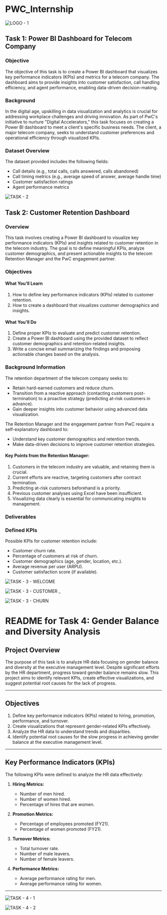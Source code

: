 # PWC_Internship
![LOGO - 1](https://github.com/user-attachments/assets/67e39673-5b63-4adf-85a0-0d816c9c1c11)

## Task 1: Power BI Dashboard for Telecom Company

### Objective
The objective of this task is to create a Power BI dashboard that visualizes key performance indicators (KPIs) and metrics for a telecom company. The dashboard aims to provide insights into customer satisfaction, call handling efficiency, and agent performance, enabling data-driven decision-making.

### Background
In the digital age, upskilling in data visualization and analytics is crucial for addressing workplace challenges and driving innovation. As part of PwC's initiative to nurture "Digital Accelerators," this task focuses on creating a Power BI dashboard to meet a client's specific business needs. The client, a major telecom company, seeks to understand customer preferences and operational efficiency through visualized KPIs.

### Dataset Overview
The dataset provided includes the following fields:
- Call details (e.g., total calls, calls answered, calls abandoned)
- Call timing metrics (e.g., average speed of answer, average handle time)
- Customer satisfaction ratings
- Agent performance metrics

![TASK - 2](https://github.com/user-attachments/assets/10552572-48ba-46ba-b309-917dc1449548)


## Task 2: Customer Retention Dashboard

### Overview
This task involves creating a Power BI dashboard to visualize key performance indicators (KPIs) and insights related to customer retention in the telecom industry. The goal is to define meaningful KPIs, analyze customer demographics, and present actionable insights to the telecom Retention Manager and the PwC engagement partner.

### Objectives

#### What You'll Learn
1. How to define key performance indicators (KPIs) related to customer retention.
2. How to create a dashboard that visualizes customer demographics and insights.

#### What You'll Do
1. Define proper KPIs to evaluate and predict customer retention.
2. Create a Power BI dashboard using the provided dataset to reflect customer demographics and retention-related insights.
3. Write a concise email summarizing the findings and proposing actionable changes based on the analysis.

### Background Information
The retention department of the telecom company seeks to:
- Retain hard-earned customers and reduce churn.
- Transition from a reactive approach (contacting customers post-termination) to a proactive strategy (predicting at-risk customers in advance).
- Gain deeper insights into customer behavior using advanced data visualization.

The Retention Manager and the engagement partner from PwC require a self-explanatory dashboard to:
- Understand key customer demographics and retention trends.
- Make data-driven decisions to improve customer retention strategies.

#### Key Points from the Retention Manager:
1. Customers in the telecom industry are valuable, and retaining them is crucial.
2. Current efforts are reactive, targeting customers after contract termination.
3. Predicting at-risk customers beforehand is a priority.
4. Previous customer analyses using Excel have been insufficient.
5. Visualizing data clearly is essential for communicating insights to management.

### Deliverables

### Defined KPIs
Possible KPIs for customer retention include:
- Customer churn rate.
- Percentage of customers at risk of churn.
- Customer demographics (age, gender, location, etc.).
- Average revenue per user (ARPU).
- Customer satisfaction score (if available).


![TASK - 3 - WELCOME](https://github.com/user-attachments/assets/a79bbad2-ab9d-4b70-8393-77c2f818c410)

![TASK - 3 - CUSTOMER _](https://github.com/user-attachments/assets/8ebf05a0-5ca6-4533-be12-79cf83810774)

![TASK - 3 - CHURN](https://github.com/user-attachments/assets/81d11ad5-4b36-45a7-9bfc-9e86309ff0b2)


# README for Task 4: Gender Balance and Diversity Analysis

## Project Overview
The purpose of this task is to analyze HR data focusing on gender balance and diversity at the executive management level. Despite significant efforts by the HR department, progress toward gender balance remains slow. This project aims to identify relevant KPIs, create effective visualizations, and suggest potential root causes for the lack of progress.

---

## Objectives
1. Define key performance indicators (KPIs) related to hiring, promotion, performance, and turnover.
2. Create visualizations that represent gender-related KPIs effectively.
3. Analyze the HR data to understand trends and disparities.
4. Identify potential root causes for the slow progress in achieving gender balance at the executive management level.

---

## Key Performance Indicators (KPIs)
The following KPIs were defined to analyze the HR data effectively:
1. **Hiring Metrics:**
   - Number of men hired.
   - Number of women hired.
   - Percentage of hires that are women.

2. **Promotion Metrics:**
   - Percentage of employees promoted (FY21).
   - Percentage of women promoted (FY21).

3. **Turnover Metrics:**
   - Total turnover rate.
   - Number of male leavers.
   - Number of female leavers.

4. **Performance Metrics:**
   - Average performance rating for men.
   - Average performance rating for women.

---

![TASK - 4 - 1](https://github.com/user-attachments/assets/cd306492-8c8e-4998-90a1-f3b3fd121437)

![TASK - 4 - 2](https://github.com/user-attachments/assets/c6f28ea2-8134-494c-8fa9-3441f9254b68)







